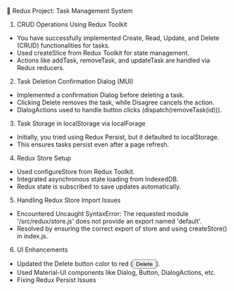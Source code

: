 🚀 Redux Project: Task Management System
1) CRUD Operations Using Redux Toolkit
- You have successfully implemented Create, Read, Update, and Delete (CRUD) functionalities for tasks.
- Used createSlice from Redux Toolkit for state management.
- Actions like addTask, removeTask, and updateTask are handled via Redux reducers.

2) Task Deletion Confirmation Dialog (MUI)
- Implemented a confirmation Dialog before deleting a task.
- Clicking Delete removes the task, while Disagree cancels the action.
- DialogActions used to handle button clicks (dispatch(removeTask(id))).

3) Task Storage in localStorage via localForage
- Initially, you tried using Redux Persist, but it defaulted to localStorage.
- This ensures tasks persist even after a page refresh.

4) Redux Store Setup
- Used configureStore from Redux Toolkit.
- Integrated asynchronous state loading from IndexedDB.
- Redux state is subscribed to save updates automatically.

5) Handling Redux Store Import Issues
- Encountered Uncaught SyntaxError: The requested module '/src/redux/store.js' does not provide an export named 'default'.
- Resolved by ensuring the correct export of store and using createStore() in index.js.

6) UI Enhancements
- Updated the Delete button color to red (<Button color="error">Delete</Button>).
- Used Material-UI components like Dialog, Button, DialogActions, etc.
- Fixing Redux Persist Issues
